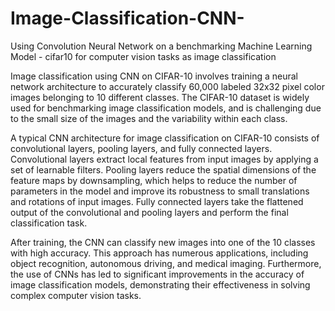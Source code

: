 # Image-Classification-CNN-
Using Convolution Neural Network on a benchmarking Machine Learning Model - cifar10 for computer vision tasks as image classification

Image classification using CNN on CIFAR-10 involves training a neural network architecture to accurately classify 60,000 labeled 32x32 pixel color images belonging to 10 different classes. The CIFAR-10 dataset is widely used for benchmarking image classification models, and is challenging due to the small size of the images and the variability within each class.

A typical CNN architecture for image classification on CIFAR-10 consists of convolutional layers, pooling layers, and fully connected layers. Convolutional layers extract local features from input images by applying a set of learnable filters. Pooling layers reduce the spatial dimensions of the feature maps by downsampling, which helps to reduce the number of parameters in the model and improve its robustness to small translations and rotations of input images. Fully connected layers take the flattened output of the convolutional and pooling layers and perform the final classification task.

After training, the CNN can classify new images into one of the 10 classes with high accuracy. This approach has numerous applications, including object recognition, autonomous driving, and medical imaging. Furthermore, the use of CNNs has led to significant improvements in the accuracy of image classification models, demonstrating their effectiveness in solving complex computer vision tasks.



